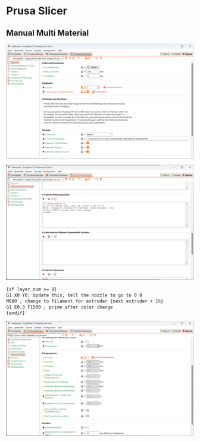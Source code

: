 # Prusa Slicer

## Manual Multi Material

![](images/slicer-mmm-extruder.png)

![](images/slicer-mmm-gcode.png)

```gcode
{if layer_num >= 0}
G1 X0 Y0; Update this, tell the nozzle to go to 0 0
M600 ; change to filament for extruder {next extruder + 1%}
G1 E0.3 F1500 ; prime after color change
{endif}
```

![](images/slicer-mmm-tower.png)